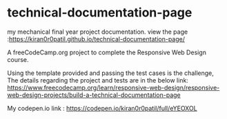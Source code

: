 # technical-documentation-page

my mechanical final year project documentation.
view the page :https://kiran0r0patil.github.io/technical-documentation-page/

A freeCodeCamp.org project to complete the Responsive Web Design course.

Using the template provided and passing the test cases is the challenge,
The details regarding the project and tests are in the below link:
https://www.freecodecamp.org/learn/responsive-web-design/responsive-web-design-projects/build-a-technical-documentation-page

My codepen.io link :
https://codepen.io/kiran0r0patil/full/eYEOXOL
